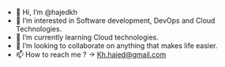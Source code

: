 - 👋 Hi, I’m @hajedkh
- 👀 I’m interested in Software development, DevOps and Cloud Technologies.
- 🌱 I’m currently learning Cloud technologies.
- 💞️ I’m looking to collaborate on anything that makes life easier.
- 📫 How to reach me ? -> Kh.hajed@gmail.com

<!---
hajedkh/hajedkh is a ✨ special ✨ repository because its `README.md` (this file) appears on your GitHub profile.
You can click the Preview link to take a look at your changes.
--->
